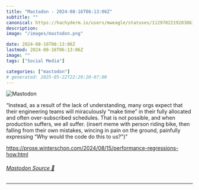 ```yaml
---
title: "Mastodon - 2024-08-16T06:13:06Z"
subtitle: ""
canonical: https://hachyderm.io/users/mweagle/statuses/112970221920386184
description:
image: "/images/mastodon.png"

date: 2024-08-16T06:13:06Z
lastmod: 2024-08-16T06:13:06Z
image: ""
tags: ["Social Media"]

categories: ["mastodon"]
# generated: 2025-05-22T22:29:20-07:00
---
```

![Mastodon](/images/mastodon.png)

<p>“Instead, as a result of the lack of understanding, many orgs expect that their engineering teams will miraculously “make time” in their fully allocated and often over-subscribed schedules. That is not possible, and when production suffers, we all suffer. (insert meme with person riding bike, then falling from their own mistakes, wincing in pain on the ground, painfully expressing “Why would the code do this to us?&quot;)”</p><p><a href="https://prose.winterschon.com/2024/08/15/performance-regressions-how.html" target="_blank" rel="nofollow noopener noreferrer" translate="no"><span class="invisible">https://</span><span class="ellipsis">prose.winterschon.com/2024/08/</span><span class="invisible">15/performance-regressions-how.html</span></a></p>


###### [Mastodon Source 🐘](https://hachyderm.io/@mweagle/112970221920386184)

___
